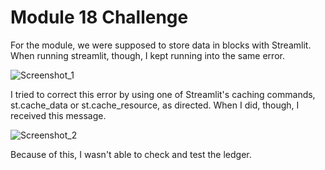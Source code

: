 # Module 18 Challenge

For the module, we were supposed to store data in blocks with Streamlit. When running streamlit, though, I kept running into the same error.

![Screenshot_1](Screenshot_1)

I tried to correct this error by using one of Streamlit's caching commands, st.cache_data or st.cache_resource, as directed. When I did, though, I received this message.

![Screenshot_2](Screenshoot_2)

Because of this, I wasn't able to check and test the ledger.